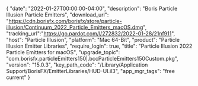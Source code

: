 {
  "date": "2022-01-27T00:00:00-04:00",
  "description": "Boris Particle Illusion Particle Emitters",
  "download_url": "https://cdn.borisfx.com/borisfx/store/particle-illusion/Continuum_2022_Particle_Emitters_macOS.dmg",
  "tracking_url":"https://go.pardot.com/l/272832/2022-01-28/21nf911",
  "host": "Particle Illusion",
  "platform": "Mac 64-Bit",
  "product": "Particle Illusion Emitter Libraries",
  "require_login": true,
  "title": "Particle Illusion 2022 Particle Emitters for macOS",
  "upgrade_topic": "com.borisfx.particleEmitters150|.bccParticleEmitters150Custom.pkg",
  "version": "15.0.3",
  "key_path_code": "/Library/Application Support/BorisFX/EmitterLibraries/HUD-UI.il3",
  "app_mgr_tags": "free current"
}
